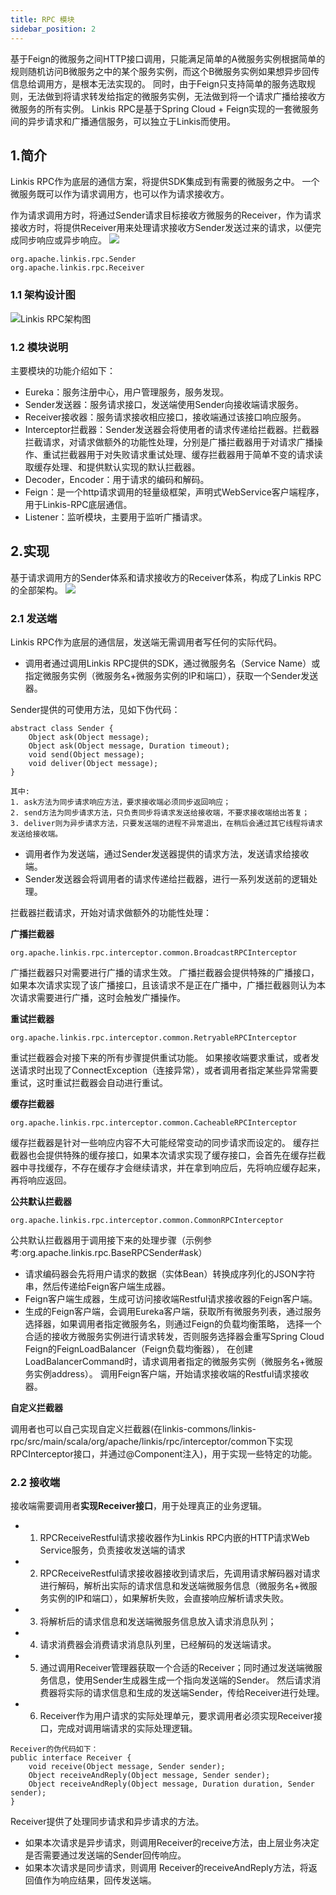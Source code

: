```yaml
---
title: RPC 模块
sidebar_position: 2
---
```


基于Feign的微服务之间HTTP接口调用，只能满足简单的A微服务实例根据简单的规则随机访问B微服务之中的某个服务实例，而这个B微服务实例如果想异步回传信息给调用方，是根本无法实现的。
同时，由于Feign只支持简单的服务选取规则，无法做到将请求转发给指定的微服务实例，无法做到将一个请求广播给接收方微服务的所有实例。
Linkis RPC是基于Spring Cloud + Feign实现的一套微服务间的异步请求和广播通信服务，可以独立于Linkis而使用。



## 1.简介
Linkis RPC作为底层的通信方案，将提供SDK集成到有需要的微服务之中。
一个微服务既可以作为请求调用方，也可以作为请求接收方。

作为请求调用方时，将通过Sender请求目标接收方微服务的Receiver，作为请求接收方时，将提供Receiver用来处理请求接收方Sender发送过来的请求，以便完成同步响应或异步响应。
![](/Images/Architecture/RPC-01.png)

```
org.apache.linkis.rpc.Sender 
org.apache.linkis.rpc.Receiver
```

### 1.1 架构设计图
![Linkis RPC架构图](/Images-zh/Architecture/Commons/linkis-rpc.png)
### 1.2 模块说明
主要模块的功能介绍如下：
* Eureka：服务注册中心，用户管理服务，服务发现。
* Sender发送器：服务请求接口，发送端使用Sender向接收端请求服务。
* Receiver接收器：服务请求接收相应接口，接收端通过该接口响应服务。
* Interceptor拦截器：Sender发送器会将使用者的请求传递给拦截器。拦截器拦截请求，对请求做额外的功能性处理，分别是广播拦截器用于对请求广播操作、重试拦截器用于对失败请求重试处理、缓存拦截器用于简单不变的请求读取缓存处理、和提供默认实现的默认拦截器。
* Decoder，Encoder：用于请求的编码和解码。
* Feign：是一个http请求调用的轻量级框架，声明式WebService客户端程序，用于Linkis-RPC底层通信。
* Listener：监听模块，主要用于监听广播请求。



## 2.实现

基于请求调用方的Sender体系和请求接收方的Receiver体系，构成了Linkis RPC的全部架构。
![](/Images/Architecture/RPC-01.png)

### 2.1 发送端
Linkis RPC作为底层的通信层，发送端无需调用者写任何的实际代码。

- 调用者通过调用Linkis RPC提供的SDK，通过微服务名（Service Name）或指定微服务实例（微服务名+微服务实例的IP和端口），获取一个Sender发送器。

Sender提供的可使用方法，见如下伪代码：
```
abstract class Sender {
	Object ask(Object message);
	Object ask(Object message, Duration timeout);
	void send(Object message);
	void deliver(Object message);
}

其中:
1. ask方法为同步请求响应方法，要求接收端必须同步返回响应；
2. send方法为同步请求方法，只负责同步将请求发送给接收端，不要求接收端给出答复；
3. deliver则为异步请求方法，只要发送端的进程不异常退出，在稍后会通过其它线程将请求发送给接收端。
```

- 调用者作为发送端，通过Sender发送器提供的请求方法，发送请求给接收端。
- Sender发送器会将调用者的请求传递给拦截器，进行一系列发送前的逻辑处理。

拦截器拦截请求，开始对请求做额外的功能性处理：

**广播拦截器**
```
org.apache.linkis.rpc.interceptor.common.BroadcastRPCInterceptor
```
广播拦截器只对需要进行广播的请求生效。
广播拦截器会提供特殊的广播接口，如果本次请求实现了该广播接口，且该请求不是正在广播中，广播拦截器则认为本次请求需要进行广播，这时会触发广播操作。

**重试拦截器**

```
org.apache.linkis.rpc.interceptor.common.RetryableRPCInterceptor
```

重试拦截器会对接下来的所有步骤提供重试功能。
如果接收端要求重试，或者发送请求时出现了ConnectException（连接异常），或者调用者指定某些异常需要重试，这时重试拦截器会自动进行重试。


**缓存拦截器**
```
org.apache.linkis.rpc.interceptor.common.CacheableRPCInterceptor
```

缓存拦截器是针对一些响应内容不大可能经常变动的同步请求而设定的。
缓存拦截器也会提供特殊的缓存接口，如果本次请求实现了缓存接口，会首先在缓存拦截器中寻找缓存，不存在缓存才会继续请求，并在拿到响应后，先将响应缓存起来，再将响应返回。

**公共默认拦截器**
```
org.apache.linkis.rpc.interceptor.common.CommonRPCInterceptor
```


公共默认拦截器用于调用接下来的处理步骤（示例参考:org.apache.linkis.rpc.BaseRPCSender#ask） 


- 请求编码器会先将用户请求的数据（实体Bean）转换成序列化的JSON字符串，然后传递给Feign客户端生成器。
- Feign客户端生成器，生成可访问接收端Restful请求接收器的Feign客户端。
- 生成的Feign客户端，会调用Eureka客户端，获取所有微服务列表，通过服务选择器，如果调用者指定微服务名，则通过Feign的负载均衡策略，
  选择一个合适的接收方微服务实例进行请求转发，否则服务选择器会重写Spring Cloud Feign的FeignLoadBalancer（Feign负载均衡器），
  在创建LoadBalancerCommand时，请求调用者指定的微服务实例（微服务名+微服务实例address）。
  调用Feign客户端，开始请求接收端的Restful请求接收器。

**自定义拦截器**

调用者也可以自己实现自定义拦截器(在linkis-commons/linkis-rpc/src/main/scala/org/apache/linkis/rpc/interceptor/common下实现RPCInterceptor接口，并通过@Component注入)，用于实现一些特定的功能。

### 2.2 接收端
接收端需要调用者**实现Receiver接口**，用于处理真正的业务逻辑。
- 1. RPCReceiveRestful请求接收器作为Linkis RPC内嵌的HTTP请求Web Service服务，负责接收发送端的请求
- 2. RPCReceiveRestful请求接收器接收到请求后，先调用请求解码器对请求进行解码，解析出实际的请求信息和发送端微服务信息（微服务名+微服务实例的IP和端口），如果解析失败，会直接响应解析请求失败。
- 3. 将解析后的请求信息和发送端微服务信息放入请求消息队列；
- 4. 请求消费器会消费请求消息队列里，已经解码的发送端请求。
- 5. 通过调用Receiver管理器获取一个合适的Receiver；同时通过发送端微服务信息，使用Sender生成器生成一个指向发送端的Sender。 然后请求消费器将实际的请求信息和生成的发送端Sender，传给Receiver进行处理。
- 6. Receiver作为用户请求的实际处理单元，要求调用者必须实现Receiver接口，完成对调用端请求的实际处理逻辑。
```
Receiver的伪代码如下：
public interface Receiver {
    void receive(Object message, Sender sender);
    Object receiveAndReply(Object message, Sender sender);
    Object receiveAndReply(Object message, Duration duration, Sender sender);
}
```
Receiver提供了处理同步请求和异步请求的方法。
- 如果本次请求是异步请求，则调用Receiver的receive方法，由上层业务决定是否需要通过发送端的Sender回传响应。
- 如果本次请求是同步请求，则调用 Receiver的receiveAndReply方法，将返回值作为响应结果，回传发送端。






